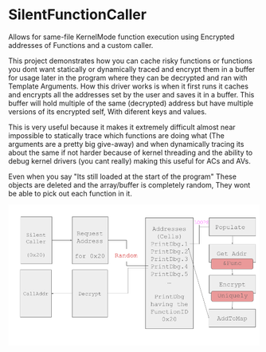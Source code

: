 # SilentFunctionCaller
Allows for same-file KernelMode function execution using Encrypted addresses of Functions and a custom caller.

This project demonstrates how you can cache risky functions or functions you dont want statically or dynamically traced and encrypt them in a buffer for usage later in the program where they can be decrypted and ran with Template Arguments. How this driver works is when it first runs it caches and encrypts all the addresses set by the user and saves it in a buffer. This buffer will hold multiple of the same (decrypted) address but have multiple versions of its encrypted self, With diferent keys and values.

This is very useful because it makes it extremely difficult almost near impossible to statically trace which functions are doing what (The arguments are a pretty big give-away) and when dynamically tracing its about the same if not harder because of kernel threading and the ability to debug kernel drivers (you cant really) making this useful for ACs and AVs.

Even when you say "Its still loaded at the start of the program" These objects are deleted and the array/buffer is completely random, They wont be able to pick out each function in it.

![Demo](https://raw.githubusercontent.com/i32-Sudo/SilentFunctionCaller/refs/heads/main/RVK.png)
